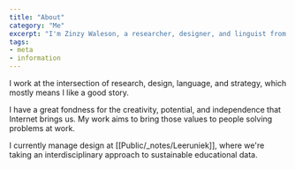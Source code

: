 ```yaml
---
title: "About"
category: "Me"
excerpt: "I'm Zinzy Waleson, a researcher, designer, and linguist from Amsterdam"
tags:
- meta
- information
---
```


  

I work at the intersection of research, design, language, and strategy, which mostly means I like a good story.

  

I have a great fondness for the creativity, potential, and independence that Internet brings us. My work aims to bring those values to people solving problems at work.

  

I currently manage design at [[Public/_notes/Leeruniek]], where we're taking an interdisciplinary approach to sustainable educational data.

  

<!--

{% marginfigure 'me-at-six' 'https://res.cloudinary.com/dbi2zounq/image/upload/c_scale,w_600/v1668440273/me/six.jpg' 'Me, my lesbian shirt, and my glorious underbite.' %}

  

I was born and raised in the South of the Netherlands, in a complex childhood marked by marching bands, an overabundance of food, and question marks about who, amid everybody else, I am.

  

I came to Utrecht to study the letters, and I enjoyed the seemingly endless learning opportunities that university life provides. I ran an absurdit magazine, worked as a freelance photographer on the side. I earned my undergraduate degree in language and literature with a thesis on focalization in the graphic novel adaptation of a Dutch classic. Narratology, adaptation, and transmediality remain some of my favorite topics.

  

Before I put my study books on the shelf for good, I spent a year in seminary studying theology at VU University. It taught me volumes on church history, how infinitely weird Scripture really is, and how strong one's back must be to be a queer person studying alongside young, fierce conservatives. I left after a year.

  

----

  

### A little magic

  

As an afropean queer person of color, travelling life isn't the most straightforward endeavor. In the past few years I've been involved in founding and leading queer community spaces for people to connect and recharge. As a queer facilitator, I enjoy bringing together people from all walks of life. In the Spring of 2018, I founded Queer Salon, a slow-paced gathering in Amsterdam. In 2020, on the cusp of the pandemic, I joined Vine & Fig.

  

----

  

### Life these days

  

I live on the East side of Amsterdam (which happens to be the best), where I share a shoebox and small-but-vibrant garden with my partner. I enjoy writing, which I do casually, both in diary and essay form. At heart and by training, I'm a lover of stories: the way they take shape, the things I experience with them, and the ways in which they shape societies. I also love making and writing music. I was a band geek for most of my childhood, and taught myself to play a variety of instruments. These days, I mostly focus on the guitar.

  

### Other things

  

- If you'd like to get in touch with me, check my [[Hello]] page

- You're invited to learn more about the things I love to [[Uses|use]] -->